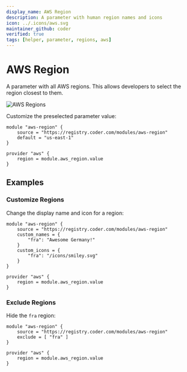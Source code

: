 ```yaml
---
display_name: AWS Region
description: A parameter with human region names and icons
icon: ../.icons/aws.svg
maintainer_github: coder
verified: true
tags: [helper, parameter, regions, aws]
---
```


# AWS Region

A parameter with all AWS regions. This allows developers to select
the region closest to them.

![AWS Regions](../.images/aws-region.png)

Customize the preselected parameter value:

```hcl
module "aws-region" {
    source = "https://registry.coder.com/modules/aws-region"
    default = "us-east-1"
}

provider "aws" {
    region = module.aws_region.value
}
```

## Examples

### Customize Regions

Change the display name and icon for a region:

```hcl
module "aws-region" {
    source = "https://registry.coder.com/modules/aws-region"
    custom_names = {
        "fra": "Awesome Germany!"
    }
    custom_icons = {
        "fra": "/icons/smiley.svg"
    }
}

provider "aws" {
    region = module.aws_region.value
}
```

### Exclude Regions

Hide the `fra` region:

```hcl
module "aws-region" {
    source = "https://registry.coder.com/modules/aws-region"
    exclude = [ "fra" ]
}

provider "aws" {
    region = module.aws_region.value
}
```
